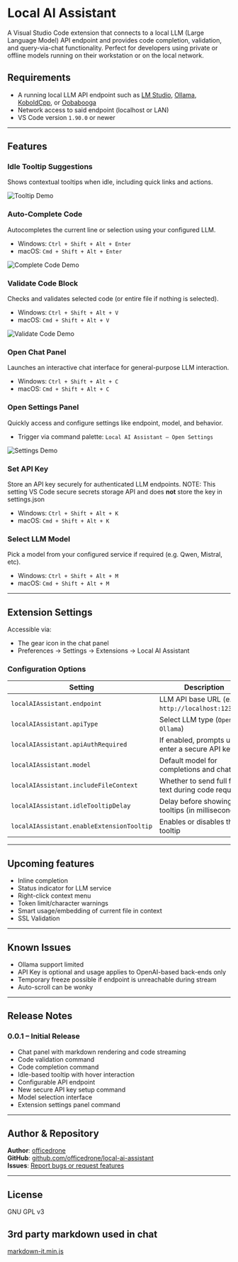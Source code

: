 


# Local AI Assistant

A Visual Studio Code extension that connects to a local LLM (Large Language Model) API endpoint and provides code completion, validation, and query-via-chat functionality. Perfect for developers using private or offline models running on their workstation or on the local network.


## Requirements

- A running local LLM API endpoint such as [LM Studio](https://lmstudio.ai/), [Ollama](https://ollama.com/), [KoboldCpp](https://github.com/LostRuins/koboldcpp), or [Oobabooga](https://github.com/oobabooga/text-generation-webui/releases)
- Network access to said endpoint (localhost or LAN)
- VS Code version `1.90.0` or newer


---

## Features

### Idle Tooltip Suggestions  
Shows contextual tooltips when idle, including quick links and actions.

![Tooltip Demo](https://raw.githubusercontent.com/officedrone/Local-AI-Assistant/refs/heads/main/media/readme-tooltip.gif)



### Auto-Complete Code  
Autocompletes the current line or selection using your configured LLM.

- Windows: `Ctrl + Shift + Alt + Enter`  
- macOS: `Cmd + Shift + Alt + Enter`  

![Complete Code Demo](https://raw.githubusercontent.com/officedrone/Local-AI-Assistant/refs/heads/main/media/readme-complete-code.gif)



### Validate Code Block  
Checks and validates selected code (or entire file if nothing is selected).

- Windows: `Ctrl + Shift + Alt + V`  
- macOS: `Cmd + Shift + Alt + V`

![Validate Code Demo](https://raw.githubusercontent.com/officedrone/Local-AI-Assistant/refs/heads/main/media/readme-validate-code.gif)



### Open Chat Panel  
Launches an interactive chat interface for general-purpose LLM interaction.

- Windows: `Ctrl + Shift + Alt + C`  
- macOS: `Cmd + Shift + Alt + C`



### Open Settings Panel  
Quickly access and configure settings like endpoint, model, and behavior.

- Trigger via command palette: `Local AI Assistant – Open Settings`

![Settings Demo](https://raw.githubusercontent.com/officedrone/Local-AI-Assistant/refs/heads/main/media/readme-settings.gif)



### Set API Key
Store an API key securely for authenticated LLM endpoints.
NOTE: This setting VS Code secure secrets storage API and does **not** store the key in settings.json 

- Windows: `Ctrl + Shift + Alt + K`  
- macOS: `Cmd + Shift + Alt + K`



### Select LLM Model  
Pick a model from your configured service if required (e.g. Qwen, Mistral, etc).

- Windows: `Ctrl + Shift + Alt + M`  
- macOS: `Cmd + Shift + Alt + M`

---

## Extension Settings

Accessible via:
- The gear icon in the chat panel  
- Preferences → Settings → Extensions → Local AI Assistant

### Configuration Options

| Setting                               | Description                                                                 |
|---------------------------------------|-----------------------------------------------------------------------------|
| `localAIAssistant.endpoint`           | LLM API base URL (e.g. `http://localhost:1234/v1`)                         |
| `localAIAssistant.apiType`            | Select LLM type (`OpenAI`, `Ollama`)                                       |
| `localAIAssistant.apiAuthRequired`    | If enabled, prompts user to enter a secure API key                         |
| `localAIAssistant.model`              | Default model for completions and chat                                     |
| `localAIAssistant.includeFileContext` | Whether to send full file text during code requests                        |
| `localAIAssistant.idleTooltipDelay`   | Delay before showing idle tooltips (in milliseconds)                       |
| `localAIAssistant.enableExtensionTooltip` | Enables or disables the tooltip                               |

---

## Upcoming features

- Inline completion
- Status indicator for LLM service
- Right-click context menu
- Token limit/character warnings
- Smart usage/embedding of current file in context
- SSL Validation
---

## Known Issues

- Ollama support limited
- API Key is optional and usage applies to OpenAI-based back-ends only 
- Temporary freeze possible if endpoint is unreachable during stream
- Auto-scroll can be wonky

---

## Release Notes

### 0.0.1 – Initial Release

- Chat panel with markdown rendering and code streaming  
- Code validation command
- Code completion command  
- Idle-based tooltip with hover interaction  
- Configurable API endpoint 
- New secure API key setup command  
- Model selection interface  
- Extension settings panel command

---

## Author & Repository

**Author**: [officedrone](https://github.com/officedrone)  
**GitHub**: [github.com/officedrone/local-ai-assistant](https://github.com/officedrone/local-ai-assistant)  
**Issues**: [Report bugs or request features](https://github.com/officedrone/local-ai-assistant/issues)

---

## License

GNU GPL v3


## 3rd party markdown used in chat

[markdown-it.min.js](https://cdn.jsdelivr.net/npm/markdown-it/dist/markdown-it.min.js)
